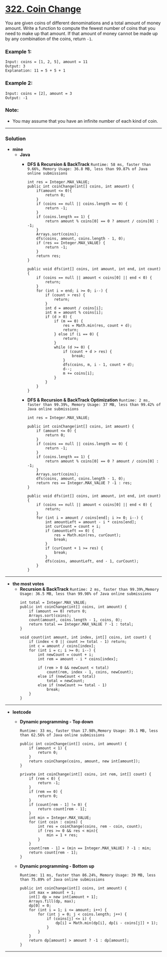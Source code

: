# [322. Coin Change](https://leetcode.com/problems/coin-change/)

You are given coins of different denominations and a total amount of money amount. Write a function to compute the fewest number of coins that you need to make up that amount. If that amount of money cannot be made up by any combination of the coins, return `-1`.

### Example 1:
```
Input: coins = [1, 2, 5], amount = 11
Output: 3 
Explanation: 11 = 5 + 5 + 1
```

### Example 2:
```
Input: coins = [2], amount = 3
Output: -1
```

### Note:
* You may assume that you have an infinite number of each kind of coin.

---

### Solution
* **mine**
  * **Java**
    * **DFS & Recursion & BackTrack** `Runtime: 58 ms, faster than 9.66%, Memory Usage: 36.8 MB, less than 99.87% of Java online submissions`
      ```
      int res = Integer.MAX_VALUE;
      public int coinChange(int[] coins, int amount) {
          if(amount <= 0){
              return 0;
          }
          if (coins == null || coins.length == 0) {
              return -1;
          }
          if (coins.length == 1) {
              return amount % coins[0] == 0 ? amount / coins[0] : -1;
          }
          Arrays.sort(coins);
          dfs(coins, amount, coins.length - 1, 0);
          if (res == Integer.MAX_VALUE) {
              return -1;
          }
          return res;
      }

      public void dfs(int[] coins, int amount, int end, int count) {
          if (coins == null || amount < coins[0] || end < 0) {
              return;
          }
          for (int i = end; i >= 0; i--) {
              if (count > res) {
                  return;
              }
              int d = amount / coins[i];
              int m = amount % coins[i];
              if (d > 0) {
                  if (m == 0) {
                      res = Math.min(res, count + d);
                      return;
                  } else if (i == 0) {
                      return;
                  }
                  while (d >= 0) {
                      if (count + d > res) {
                          break;
                      }
                      dfs(coins, m, i - 1, count + d);
                      d--;
                      m += coins[i];
                  }
              }
          }
      }
      ```
      
    * **DFS & Recursion & BackTrack Optimization** `Runtime: 2 ms, faster than 99.39%, Memory Usage: 37 MB, less than 99.42% of Java online submissions`
      ```
      int res = Integer.MAX_VALUE;

      public int coinChange(int[] coins, int amount) {
          if (amount <= 0) {
              return 0;
          }
          if (coins == null || coins.length == 0) {
              return -1;
          }
          if (coins.length == 1) {
              return amount % coins[0] == 0 ? amount / coins[0] : -1;
          }
          Arrays.sort(coins);
          dfs(coins, amount, coins.length - 1, 0);
          return res == Integer.MAX_VALUE ? -1 : res;
      }

      public void dfs(int[] coins, int amount, int end, int count) {
          if (coins == null || amount < coins[0] || end < 0) {
              return;
          }
          for (int i = amount / coins[end]; i >= 0; i--) {
              int amountLeft = amount - i * coins[end];
              int curCount = count + i;
              if (amountLeft == 0) {
                  res = Math.min(res, curCount);
                  break;
              }
              if (curCount + 1 >= res) {
                  break;
              }
              dfs(coins, amountLeft, end - 1, curCount);
          }
      }
      ```
  
---

* **the most votes**
  * **Recursion & BackTrack** `Runtime: 2 ms, faster than 99.39%,Memory Usage: 36.5 MB, less than 99.98% of Java online submissions`
    ```
    int total = Integer.MAX_VALUE;
    public int coinChange(int[] coins, int amount) {
        if (amount == 0) return 0;
        Arrays.sort(coins);
        count(amount, coins.length - 1, coins, 0);
        return total == Integer.MAX_VALUE ? -1 : total;
    }

    void count(int amount, int index, int[] coins, int count) {
        if (index < 0 || count >= total - 1) return;
        int c = amount / coins[index];
        for (int i = c; i >= 0; i--) {
            int newCount = count + i;
            int rem = amount - i * coins[index];

            if (rem > 0 && newCount < total)
                count(rem, index - 1, coins, newCount);
            else if (newCount < total)
                total = newCount;
            else if (newCount >= total - 1)
                break;
        }
    }
    ```

---


* **leetcode**
  * **Dynamic programming - Top down** 
    
    `Runtime: 33 ms, faster than 17.98%,Memory Usage: 39.1 MB, less than 62.56% of Java online submissions`
    ```
    public int coinChange(int[] coins, int amount) {
        if (amount < 1) {
            return 0;
        }
        return coinChange(coins, amount, new int[amount]);
    }

    private int coinChange(int[] coins, int rem, int[] count) {
        if (rem < 0) {
            return -1;
        }
        if (rem == 0) {
            return 0;
        }
        if (count[rem - 1] != 0) {
            return count[rem - 1];
        }
        int min = Integer.MAX_VALUE;
        for (int coin : coins) {
            int res = coinChange(coins, rem - coin, count);
            if (res >= 0 && res < min){
                min = 1 + res;
            }
        }
        count[rem - 1] = (min == Integer.MAX_VALUE) ? -1 : min;
        return count[rem - 1];
    }
    ```
  
  * **Dynamic programming - Bottom up** 
    
    `Runtime: 11 ms, faster than 86.24%, Memory Usage: 39 MB, less than 75.89% of Java online submissions`
    ```
    public int coinChange(int[] coins, int amount) {
        int max = amount + 1;
        int[] dp = new int[amount + 1];
        Arrays.fill(dp, max);
        dp[0] = 0;
        for (int i = 1; i <= amount; i++) {
            for (int j = 0; j < coins.length; j++) {
                if (coins[j] <= i) {
                    dp[i] = Math.min(dp[i], dp[i - coins[j]] + 1);
                }
            }
        }
        return dp[amount] > amount ? -1 : dp[amount];
    }
    ```
  
  
  
---
